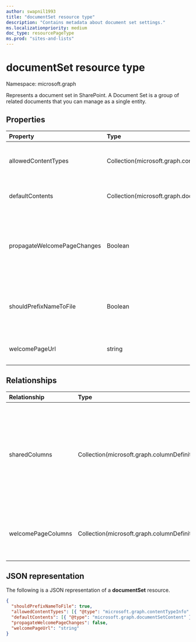 ```yaml
---
author: swapnil1993
title: "documentSet resource type"
description: "Contains metadata about document set settings."
ms.localizationpriority: medium
doc_type: resourcePageType
ms.prod: "sites-and-lists"
---
```


# documentSet resource type

Namespace: microsoft.graph

Represents a document set in SharePoint. A Document Set is a group of related documents that you can manage as a single entity.

## Properties

| Property  | Type    | Description|
|:---------------|:--------|:--------------------------------------------------|
| allowedContentTypes | Collection(microsoft.graph.contentTypeInfo) | Content types allowed in document set.|
| defaultContents     | Collection(microsoft.graph.documentSetContent) | Default contents of document set. | 
| propagateWelcomePageChanges | Boolean | Specifies whether to push welcome page changes to inherited content types.  |
| shouldPrefixNameToFile | Boolean  | Indicates whether to add the name of the document set to each file name. |
| welcomePageUrl      | string | Welcome page absolute URL.  |

## Relationships

| Relationship   | Type                      | Description
|:----------------|:--------------------------|:-------------------------------
| sharedColumns       | Collection(microsoft.graph.columnDefinition) | Columns edited on the document set that synchronize to all documents in the set. These are read-only on the documents themselves. 
| welcomePageColumns  | Collection(microsoft.graph.columnDefinition)  | Specifies columns to show on the welcome page for the document set.

## JSON representation

The following is a JSON representation of a **documentSet** resource.
<!-- { "blockType": "resource", "@odata.type": "microsoft.graph.documentSet" } -->

```json
{
  "shouldPrefixNameToFile": true,
  "allowedContentTypes": [{ "@type": "microsoft.graph.contentTypeInfo" }],
  "defaultContents": [{ "@type": "microsoft.graph.documentSetContent" }],
  "propagateWelcomePageChanges": false,
  "welcomePageUrl": "string"
}
```

[contentTypeInfo]: contentTypeInfo.md
[documentSetContent]: documentsetcontent.md
